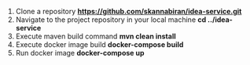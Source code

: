 1. Clone a repository
   **https://github.com/skannabiran/idea-service.git**
2. Navigate to the project repository in your local machine
   **cd ../idea-service**
3. Execute maven build command
   **mvn clean install**
4. Execute docker image build
   **docker-compose build**
5. Run docker image
   **docker-compose up**